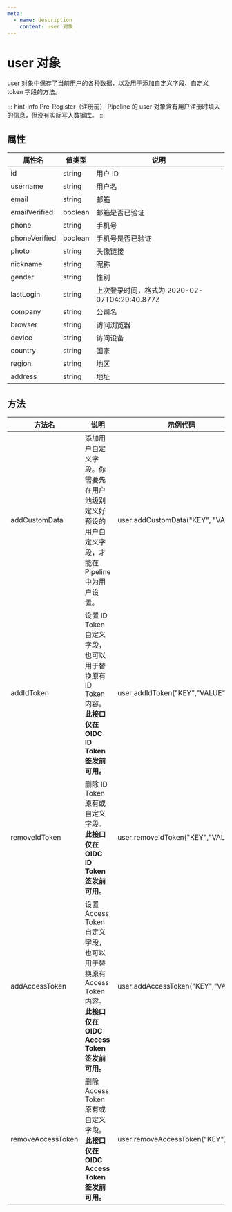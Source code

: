 ```yaml
---
meta:
  - name: description
    content: user 对象
---
```


# user 对象

<LastUpdated/>

user 对象中保存了当前用户的各种数据，以及用于添加自定义字段、自定义 token 字段的方法。

::: hint-info
Pre-Register（注册前） Pipeline 的 user 对象含有用户注册时填入的信息，但没有实际写入数据库。
:::

## 属性

| 属性名         | 值类型  | 说明                                          |
| -------------- | ------- | --------------------------------------------- |
| id             | string  | 用户 ID                                       |
| username       | string  | 用户名                                        |
| email          | string  | 邮箱                                          |
| emailVerified  | boolean | 邮箱是否已验证                                |
| phone          | string  | 手机号                                        |
| phoneVerified  | boolean | 手机号是否已验证                              |
| photo          | string  | 头像链接                                      |
| nickname       | string  | 昵称                                          |
| gender         | string  | 性别                                          |
| lastLogin      | string  | 上次登录时间，格式为 2020-02-07T04:29:40.877Z |
| company        | string  | 公司名                                        |
| browser        | string  | 访问浏览器                                    |
| device         | string  | 访问设备                                      |
| country        | string  | 国家                                          |
| region         | string  | 地区                                          |
| address        | string  | 地址                                          |

## 方法

| 方法名            | 说明                                                                                                              | 示例代码                           |
| ----------------- | ----------------------------------------------------------------------------------------------------------------- | ---------------------------------- |
| addCustomData     | 添加用户自定义字段。你需要先在用户池级别定义好预设的用户自定义字段，才能在 Pipeline 中为用户设置。                | user.addCustomData("KEY", "VALUE") |
| addIdToken        | 设置 ID Token 自定义字段，也可以用于替换原有 ID Token 内容。**此接口仅在 OIDC ID Token 签发前可用。**             | user.addIdToken("KEY","VALUE")     |
| removeIdToken     | 删除 ID Token 原有或自定义字段。**此接口仅在 OIDC ID Token 签发前可用。**                                         | user.removeIdToken("KEY","VALUE")  |
| addAccessToken    | 设置 Access Token 自定义字段，也可以用于替换原有 Access Token 内容。**此接口仅在 OIDC Access Token 签发前可用。** | user.addAccessToken("KEY","VALUE") |
| removeAccessToken | 删除 Access Token 原有或自定义字段。**此接口仅在 OIDC Access Token 签发前可用。**                                 | user.removeAccessToken("KEY")      |
